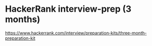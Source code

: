 # HackerRank interview-prep (3 months)
https://www.hackerrank.com/interview/preparation-kits/three-month-preparation-kit
